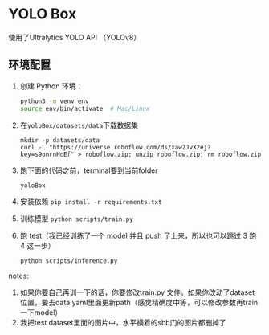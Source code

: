 # YOLO Box

使用了Ultralytics YOLO API （YOLOv8）

## 环境配置

1. 创建 Python 环境：

   ```bash
   python3 -m venv env
   source env/bin/activate  # Mac/Linux
   
   ```

2. 在`yoloBox/datasets/data`下载数据集

   ```
   mkdir -p datasets/data
   curl -L "https://universe.roboflow.com/ds/xaw2JvX2ej?key=s9onrnHcEf" > roboflow.zip; unzip roboflow.zip; rm roboflow.zip
   ```

3. 跑下面的代码之前，terminal要到当前folder

   `yoloBox`

4. 安装依赖
   `pip install -r requirements.txt`

5. 训练模型
   `python scripts/train.py`

6. 跑 test（我已经训练了一个 model 并且 push 了上来，所以也可以跳过 3 跑 4 这一步）

   `python scripts/inference.py`



notes:

1. 如果你要自己再训一下的话，你要修改train.py 文件。如果你改动了dataset位置，要去data.yaml里面更新path（感觉精确度中等，可以修改参数再train一下model）
2. 我把test dataset里面的图片中，水平横着的sbb门的图片都删掉了
